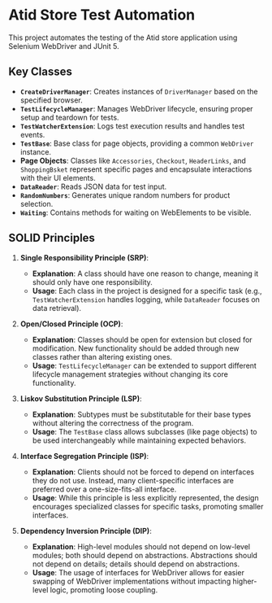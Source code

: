 # Atid Store Test Automation

This project automates the testing of the Atid store application using Selenium WebDriver and JUnit 5.

## Key Classes

- **`CreateDriverManager`**: Creates instances of `DriverManager` based on the specified browser.
- **`TestLifecycleManager`**: Manages WebDriver lifecycle, ensuring proper setup and teardown for tests.
- **`TestWatcherExtension`**: Logs test execution results and handles test events.
- **`TestBase`**: Base class for page objects, providing a common `WebDriver` instance.
- **Page Objects**: Classes like `Accessories`, `Checkout`, `HeaderLinks`, and `ShoppingBsket` represent specific pages and encapsulate interactions with their UI elements.
- **`DataReader`**: Reads JSON data for test input.
- **`RandomNumbers`**: Generates unique random numbers for product selection.
- **`Waiting`**: Contains methods for waiting on WebElements to be visible.

## SOLID Principles

1. **Single Responsibility Principle (SRP)**:
   - **Explanation**: A class should have one reason to change, meaning it should only have one responsibility.
   - **Usage**: Each class in the project is designed for a specific task (e.g., `TestWatcherExtension` handles logging, while `DataReader` focuses on data retrieval).

2. **Open/Closed Principle (OCP)**:
   - **Explanation**: Classes should be open for extension but closed for modification. New functionality should be added through new classes rather than altering existing ones.
   - **Usage**: `TestLifecycleManager` can be extended to support different lifecycle management strategies without changing its core functionality.

3. **Liskov Substitution Principle (LSP)**:
   - **Explanation**: Subtypes must be substitutable for their base types without altering the correctness of the program.
   - **Usage**: The `TestBase` class allows subclasses (like page objects) to be used interchangeably while maintaining expected behaviors.

4. **Interface Segregation Principle (ISP)**:
   - **Explanation**: Clients should not be forced to depend on interfaces they do not use. Instead, many client-specific interfaces are preferred over a one-size-fits-all interface.
   - **Usage**: While this principle is less explicitly represented, the design encourages specialized classes for specific tasks, promoting smaller interfaces.

5. **Dependency Inversion Principle (DIP)**:
   - **Explanation**: High-level modules should not depend on low-level modules; both should depend on abstractions. Abstractions should not depend on details; details should depend on abstractions.
   - **Usage**: The usage of interfaces for WebDriver allows for easier swapping of WebDriver implementations without impacting higher-level logic, promoting loose coupling.
